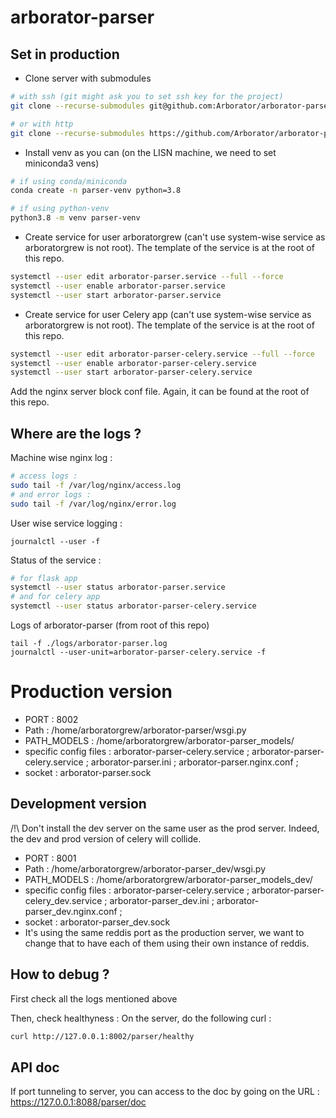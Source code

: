 # arborator-parser

## Set in production
- Clone server with submodules 
```bash
# with ssh (git might ask you to set ssh key for the project)
git clone --recurse-submodules git@github.com:Arborator/arborator-parser.git

# or with http
git clone --recurse-submodules https://github.com/Arborator/arborator-parser
```

- Install venv as you can (on the LISN machine, we need to set miniconda3 vens)

```bash
# if using conda/miniconda
conda create -n parser-venv python=3.8

# if using python-venv
python3.8 -m venv parser-venv
```

- Create service for user arboratorgrew (can't use system-wise service as arboratorgrew is not root). The template of the service is at the root of this repo.

```bash
systemctl --user edit arborator-parser.service --full --force
systemctl --user enable arborator-parser.service
systemctl --user start arborator-parser.service
```

- Create service for user Celery app (can't use system-wise service as arboratorgrew is not root). The template of the service is at the root of this repo.

```bash
systemctl --user edit arborator-parser-celery.service --full --force
systemctl --user enable arborator-parser-celery.service
systemctl --user start arborator-parser-celery.service
```

Add the nginx server block conf file. Again, it can be found at the root of this repo.

## Where are the logs ?
Machine wise nginx log :
```bash
# access logs :
sudo tail -f /var/log/nginx/access.log
# and error logs :
sudo tail -f /var/log/nginx/error.log
```

User wise service logging : 
```
journalctl --user -f
```


Status of the service :
```bash
# for flask app
systemctl --user status arborator-parser.service
# and for celery app
systemctl --user status arborator-parser-celery.service
```

Logs of arborator-parser (from root of this repo)
```
tail -f ./logs/arborator-parser.log
journalctl --user-unit=arborator-parser-celery.service -f
```

# Production version
- PORT : 8002
- Path : /home/arboratorgrew/arborator-parser/wsgi.py
- PATH_MODELS : /home/arboratorgrew/arborator-parser_models/
- specific config files : arborator-parser-celery.service ; arborator-parser-celery.service ; arborator-parser.ini ; arborator-parser.nginx.conf ; 
- socket : arborator-parser.sock

## Development version
/!\ Don't install the dev server on the same user as the prod server. Indeed, the dev and prod version of celery will collide.
- PORT : 8001
- Path : /home/arboratorgrew/arborator-parser_dev/wsgi.py
- PATH_MODELS : /home/arboratorgrew/arborator-parser_models_dev/
- specific config files : arborator-parser-celery.service ; arborator-parser-celery_dev.service ; arborator-parser_dev.ini ; arborator-parser_dev.nginx.conf ; 
- socket : arborator-parser_dev.sock
- It's using the same reddis port as the production server, we want to change that to have each of them using their own instance of reddis.


## How to debug ?
First check all the logs mentioned above

Then, check healthyness : On the server, do the following curl :
```bash
curl http://127.0.0.1:8002/parser/healthy
```

## API doc
If port tunneling to server, you can access to the doc by going on the URL : https://127.0.0.1:8088/parser/doc

